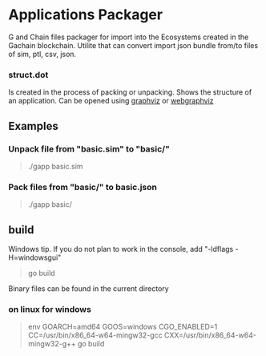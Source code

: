 # Applications Packager

G and Chain files packager for import into the Ecosystems created in the Gachain blockchain.
Utilite that can convert import json bundle from/to files of sim, ptl, csv, json.


### struct.dot

Is created in the process of packing or unpacking. Shows the structure of an application. Can be opened using [graphviz](http://graphviz.org/download/) or [webgraphviz](http://webgraphviz.com/)


## Examples

### Unpack file from "basic.sim" to "basic/"

>./gapp basic.sim

### Pack files from "basic/" to basic.json

>./gapp basic/


## build

Windows tip. If you do not plan to work in the console, add "-ldflags -H=windowsgui"

>go build  

Binary files can be found in the current directory 

### on linux for windows

 >env GOARCH=amd64 GOOS=windows CGO_ENABLED=1 CC=/usr/bin/x86_64-w64-mingw32-gcc CXX=/usr/bin/x86_64-w64-mingw32-g++  go build
